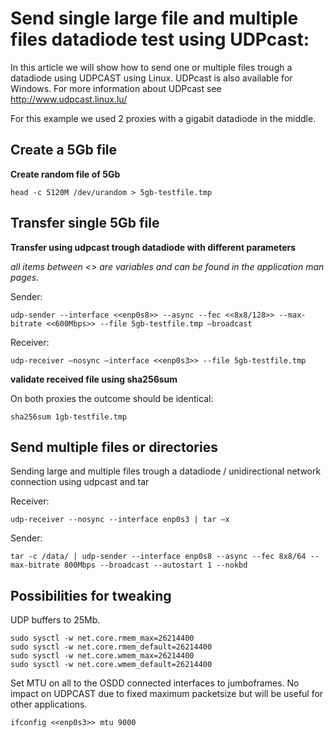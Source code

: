 # Send single large file and multiple files datadiode test using UDPcast: 

In this article we will show how to send one or multiple files trough a datadiode using UDPCAST using Linux. UDPcast is also available for Windows. For more information about UDPcast see http://www.udpcast.linux.lu/

For this example we used 2 proxies with a gigabit datadiode in the middle. 

## Create a 5Gb file

**Create random file of 5Gb**

```head -c 5120M /dev/urandom > 5gb-testfile.tmp```

## Transfer single 5Gb file

**Transfer using udpcast trough datadiode with different parameters**

*all items between <<variable>> are variables and can be found in the application man pages.*

Sender: 

```udp-sender --interface <<enp0s8>> --async --fec <<8x8/128>> --max-bitrate <<600Mbps>> --file 5gb-testfile.tmp –broadcast```

Receiver: 

```udp-receiver –nosync –interface <<enp0s3>> --file 5gb-testfile.tmp```

**validate received file using sha256sum**

On both proxies the outcome should be identical: 

```sha256sum 1gb-testfile.tmp```



## Send multiple files or directories

Sending large and multiple files trough a datadiode / unidirectional network connection using udpcast and tar

Receiver:

```udp-receiver --nosync --interface enp0s3 | tar –x```

Sender: 

```tar -c /data/ | udp-sender --interface enp0s8 --async --fec 8x8/64 --max-bitrate 800Mbps --broadcast --autostart 1 --nokbd ```

  
## Possibilities for tweaking

UDP buffers to 25Mb.

```
sudo sysctl -w net.core.rmem_max=26214400
sudo sysctl -w net.core.rmem_default=26214400
sudo sysctl -w net.core.wmem_max=26214400 
sudo sysctl -w net.core.wmem_default=26214400
```

Set MTU on all to the OSDD connected interfaces to jumboframes. No impact on UDPCAST due to fixed maximum packetsize but will be useful for other applications. 

```ifconfig <<enp0s3>> mtu 9000```
